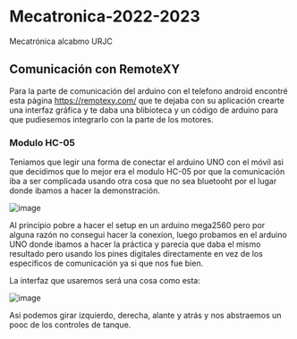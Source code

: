 # Mecatronica-2022-2023
Mecatrónica alcabmo URJC

## Comunicación con RemoteXY
Para la parte de comunicación del arduino con el telefono android encontré esta página https://remotexy.com/ que te dejaba con su aplicación
crearte una interfaz gráfica y te daba una blibioteca y un código de arduino para que pudiesemos integrarlo con la parte de los motores.

### Modulo HC-05
Teniamos que legir una forma de conectar el arduino UNO con el móvil asi que decidimos que lo mejor era el modulo HC-05 por que la comunicación iba
a ser complicada usando otra cosa que no sea bluetooht por el lugar donde ibamos a hacer la demonstración.

![image](https://user-images.githubusercontent.com/78978241/206696380-33818d58-fdee-473a-860b-28fe3d404cae.png)

Al principio pobre a hacer el setup en un arduino mega2560 pero por alguna razón no consegui hacer la conexion, luego probamos en el arduino UNO donde ibamos a hacer la práctica y parecia que daba el mismo resultado pero usando los pines digitales directamente en vez de los especificos de comunicación ya si que nos fue bien.

La interfaz que usaremos será una cosa como esta:

![image](https://user-images.githubusercontent.com/78978241/206697631-e23f1fa7-0f6d-4a10-987b-9390a1efcf95.png)

Asi podemos girar izquierdo, derecha, alante y atrás y nos abstraemos un pooc de los controles de tanque.


